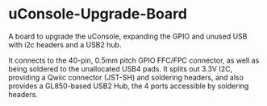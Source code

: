 # uConsole-Upgrade-Board

A board to upgrade the uConsole, expanding the GPIO and unused USB with i2c headers and a USB2 hub.

It connects to the 40-pin, 0.5mm pitch GPIO FFC/FPC connector, as well as being soldered to the unallocated USB4 pads. It splits out 3.3V I2C, providing a Qwiic connector (JST-SH) and soldering headers, and also provides a GL850-based USB2 Hub, the 4 ports accessible by soldering headers.
